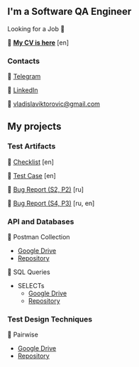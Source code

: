 ## I'm a Software QA Engineer
Looking for a Job :briefcase:

:page_with_curl: [**My CV is here**](https://drive.google.com/file/d/1JLZaOi7nhB-fEBaY5zcWY_SkYF6508DL/view?usp=sharing) [en]
### Contacts
:iphone: [Telegram](https://t.me/vladislav_khamitskiy)

:busts_in_silhouette: [LinkedIn](http://www.linkedin.com/in/vladislav-khamitskiy)

:e-mail: vladislaviktorovic@gmail.com
## My projects
### Test Artifacts
:page_facing_up: [Checklist](https://docs.google.com/spreadsheets/d/1CVbyfe0qAsoQyXcnaQzswXQg1HHBcqWe/edit?usp=sharing&ouid=107443168054211483345&rtpof=true&sd=true) [en]

:page_facing_up: [Test Case](https://docs.google.com/spreadsheets/d/1S1YrmWPZlFmiKqU7RcQ3CzcOCdpc8bOV/edit?usp=sharing&ouid=107443168054211483345&rtpof=true&sd=true) [en]

:page_facing_up: [Bug Report (S2, P2)](https://docs.google.com/spreadsheets/d/1GS2ZhW3b-URgRG22oQg-32lynYKkNKhM/edit?usp=sharing&ouid=107443168054211483345&rtpof=true&sd=true) [ru]

:page_facing_up: [Bug Report (S4, P3)](https://docs.google.com/spreadsheets/d/18UtKclYpmZqhhmPqPewysP1HXwFSUPTC/edit?usp=sharing&ouid=107443168054211483345&rtpof=true&sd=true) [ru, en]
### API and Databases
:open_file_folder: Postman Collection
- [Google Drive](https://drive.google.com/drive/folders/1hF4w30N5s2bU2tGZPQn7nTiq0NdOTvWD?usp=sharing)  
- [Repository](https://github.com/khamitskiy-vlad/Postman) 

:open_file_folder: SQL Queries
- SELECTs  
  - [Google Drive](https://drive.google.com/drive/folders/189hku17o1N1dxqSKfucZFfrIDOcYQc0p?usp=sharing)  
  - [Repository](https://github.com/khamitskiy-vlad/SQL)
### Test Design Techniques
:open_file_folder: Pairwise
- [Google Drive](https://drive.google.com/drive/folders/1TsKzMSNs1W67L1GMUJGqd6uaaEUBvDjQ?usp=sharing)
- [Repository](https://github.com/khamitskiy-vlad/Test-Design/tree/main/Pairwise)
